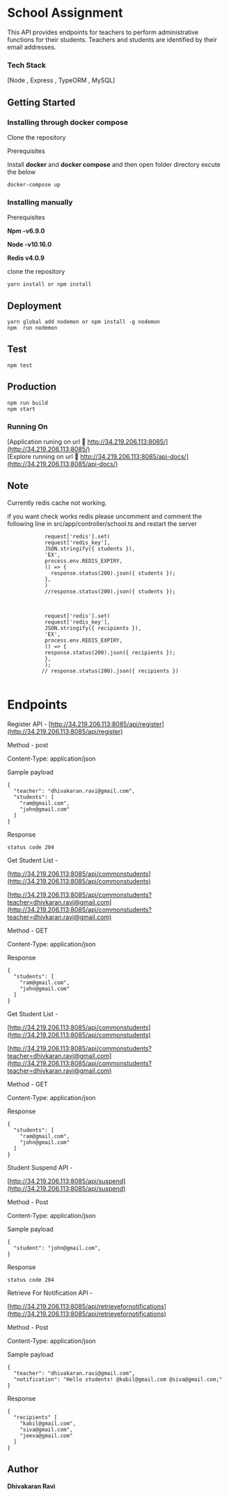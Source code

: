 
# School Assignment

This API provides endpoints for teachers to perform administrative functions for their students. Teachers and students are identified by their email addresses.

### Tech Stack

[Node , Express , TypeORM , MySQL]

## Getting Started

### Installing through docker compose

Clone the repository

Prerequisites 
 
Install **docker** and **docker compose** and then open folder directory excute the below

```
docker-compose up

```

### Installing manually 

Prerequisites 

**Npm  -v6.9.0**

**Node -v10.16.0**

**Redis v4.0.9**



clone the repository

```
yarn install or npm install

```

## Deployment

```
yarn global add nodemon or npm install -g nodemon 
npm  run nodemon
```

## Test

```
npm test

```

## Production

```
npm run build
npm start

```

### Running On

[Application runing on url 📡 http://34.219.206.113:8085/](http://34.219.206.113:8085/)<br>
[Explore running on url 📕 http://34.219.206.113:8085/api-docs/](http://34.219.206.113:8085/api-docs/)


## Note

Currently redis cache not working.

if you want check works redis please uncomment and comment the following line in  src/app/controller/school.ts and restart the server

```
            request['redis'].set(
            request['redis_key'],
            JSON.stringify({ students }),
            'EX',
            process.env.REDIS_EXPIRY,
            () => {
              response.status(200).json({ students });
            },
            )
            //response.status(200).json({ students });
            
          
          
            request['redis'].set(
            request['redis_key'],
            JSON.stringify({ recipients }),
            'EX',
            process.env.REDIS_EXPIRY,
            () => {
            response.status(200).json({ recipients });
            },
            );
           // response.status(200).json({ recipients })
            
```





# Endpoints

Register API - [http://34.219.206.113:8085/api/register](http://34.219.206.113:8085/api/register)

Method - post

Content-Type: application/json

Sample payload
```
{
  "teacher": "dhivakaran.ravi@gmail.com",
  "students": [
    "ram@gmail.com",
    "john@gmail.com"
  ]
}
```
Response 

```
status code 204
```

Get Student List -

[http://34.219.206.113:8085/api/commonstudents](http://34.219.206.113:8085/api/commonstudents)

[http://34.219.206.113:8085/api/commonstudents?teacher=dhivkaran.ravi@gmail.com](http://34.219.206.113:8085/api/commonstudents?teacher=dhivkaran.ravi@gmail.com)

Method - GET

Content-Type: application/json


Response 

```
{
  "students": [
    "ram@gmail.com",
    "john@gmail.com"
  ]
}
```

Get Student List -

[http://34.219.206.113:8085/api/commonstudents](http://34.219.206.113:8085/api/commonstudents)

[http://34.219.206.113:8085/api/commonstudents?teacher=dhivkaran.ravi@gmail.com](http://34.219.206.113:8085/api/commonstudents?teacher=dhivkaran.ravi@gmail.com)

Method - GET

Content-Type: application/json


Response 

```
{
  "students": [
    "ram@gmail.com",
    "john@gmail.com"
  ]
}
```


Student Suspend API -

[http://34.219.206.113:8085/api/suspend](http://34.219.206.113:8085/api/suspend)

Method - Post 

Content-Type: application/json


Sample payload
```
{
  "student": "john@gmail.com",
}
```

Response 

```
status code 204
```


Retrieve For Notification  API -

[http://34.219.206.113:8085/api/retrievefornotifications](http://34.219.206.113:8085/api/retrievefornotifications)

Method - Post 

Content-Type: application/json


Sample payload
```
{
  "teacher": "dhivakaran.ravi@gmail.com",
  "notification": "Hello students! @kabil@gmail.com @siva@gmail.com;"
}
```

Response 

```
{
  "recipients" [
    "kabil@gmail.com",
    "siva@gmail.com",
    "jeeva@gmail.com"
  ]
}
```




## Author

**Dhivakaran Ravi**